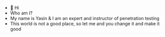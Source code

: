 - 👋 Hi
- Who am I?
- My name is Yasin & I am an expert and instructor of penetration testing
- This world is not a good place, so let me and you change it and make it good
